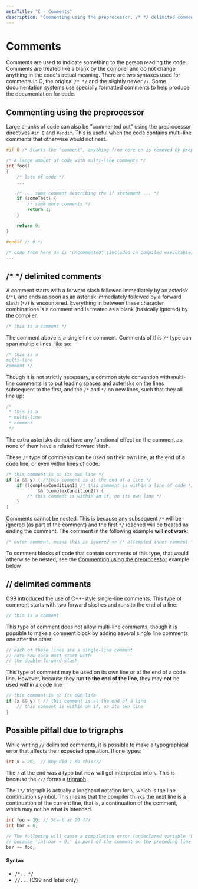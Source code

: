 ```yaml
---
metaTitle: "C - Comments"
description: "Commenting using the preprocessor, /* */ delimited comments, // delimited comments, Possible pitfall due to trigraphs"
---
```


# Comments


Comments are used to indicate something to the person reading the code. Comments are treated like a blank by the compiler and do not change anything in the code's actual meaning. There are two syntaxes used for comments in C, the original `/* */` and the slightly newer `//`.  Some documentation systems use specially formatted comments to help produce the documentation for code.



## Commenting using the preprocessor


Large chunks of code can also be "commented out" using the preprocessor directives `#if 0` and `#endif`. This is useful when the code contains multi-line comments that otherwise would not nest.

```c
#if 0 /* Starts the "comment", anything from here on is removed by preprocessor */ 

/* A large amount of code with multi-line comments */  
int foo()
{
    /* lots of code */
    ...

    /* ... some comment describing the if statement ... */
    if (someTest) {
        /* some more comments */
        return 1;
    }

    return 0;
}

#endif /* 0 */

/* code from here on is "uncommented" (included in compiled executable) */
... 

```



## /* */ delimited comments


A comment starts with a forward slash followed immediately by an asterisk (`/*`), and ends as soon as an asterisk immediately followed by a forward slash (`*/`) is encountered. Everything in between these character combinations is a comment and is treated as a blank (basically ignored) by the compiler.

```c
/* this is a comment */

```

The comment above is a single line comment. Comments of this `/*` type can span multiple lines, like so:

```c
/* this is a
multi-line
comment */

```

Though it is not strictly necessary, a common style convention with multi-line comments is to put leading spaces and asterisks on the lines subsequent to the first, and the `/*` and `*/` on new lines, such that they all line up:

```c
/* 
 * this is a
 * multi-line
 * comment
 */

```

The extra asterisks do not have any functional effect on the comment as none of them have a related forward slash.

These `/*` type of comments can be used on their own line, at the end of a code line, or even within lines of code:

```c
/* this comment is on its own line */
if (x && y) { /*this comment is at the end of a line */
    if ((complexCondition1) /* this comment is within a line of code */
            && (complexCondition2)) {
        /* this comment is within an if, on its own line */
    }
}

```

Comments cannot be nested. This is because any subsequent `/*` will be ignored (as part of the comment) and the first `*/` reached will be treated as ending the comment. The comment in the following example **will not work**:

```c
/* outer comment, means this is ignored => /* attempted inner comment */ <= ends the comment, not this one => */

```

To comment blocks of code that contain comments of this type, that would otherwise be nested, see the [Commenting using the preprocessor](https://stackoverflow.com/documentation/c/10670/comments/32034/commenting-using-the-preprocessor) example below



## // delimited comments


C99 introduced the use of C++-style single-line comments. This type of comment starts with two forward slashes and runs to the end of a line:

```c
// this is a comment

```

This type of comment does not allow multi-line comments, though it is possible to make a comment block by adding several single line comments one after the other:

```c
// each of these lines are a single-line comment
// note how each must start with
// the double forward-slash

```

This type of comment may be used on its own line or at the end of a code line. However, because they run **to the end of the line**, they may **not** be used within a code line

```c
// this comment is on its own line
if (x && y) { // this comment is at the end of a line
    // this comment is within an if, on its own line
}

```



## Possible pitfall due to trigraphs


While writing `//` delimited comments, it is possible to make a typographical error that affects their expected operation. If one types:

```c
int x = 20;  // Why did I do this??/

```

The `/` at the end was a typo but now will get interpreted into `\`. This is because the `??/` forms a [trigraph](https://stackoverflow.com/documentation/c/7111/multi-character-character-sequence/23858/trigraphs).

The `??/` trigraph is actually a longhand notation for `\`, which is the line continuation symbol. This means that the compiler thinks the next line is a continuation of the current line, that is, a continuation of the comment, which may not be what is intended.

```c
int foo = 20; // Start at 20 ??/
int bar = 0;

// The following will cause a compilation error (undeclared variable 'bar')
// because 'int bar = 0;' is part of the comment on the preceding line
bar += foo;

```



#### Syntax


- `/*...*/`
- `//...` (C99 and later only)

